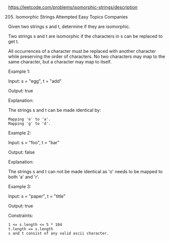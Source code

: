 https://leetcode.com/problems/isomorphic-strings/description

205. Isomorphic Strings
     Attempted
     Easy
     Topics
     Companies

Given two strings s and t, determine if they are isomorphic.

Two strings s and t are isomorphic if the characters in s can be replaced to get t.

All occurrences of a character must be replaced with another character while preserving the order of characters. No two characters may map to the same character, but a character may map to itself.



Example 1:

Input: s = "egg", t = "add"

Output: true

Explanation:

The strings s and t can be made identical by:

    Mapping 'e' to 'a'.
    Mapping 'g' to 'd'.

Example 2:

Input: s = "foo", t = "bar"

Output: false

Explanation:

The strings s and t can not be made identical as 'o' needs to be mapped to both 'a' and 'r'.

Example 3:

Input: s = "paper", t = "title"

Output: true



Constraints:

    1 <= s.length <= 5 * 104
    t.length == s.length
    s and t consist of any valid ascii character.

